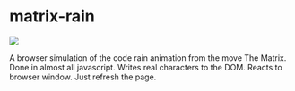 # matrix-rain

![](https://raw.githubusercontent.com/JaminROCK/matrix-rain/master/matrix-rain.png)

A browser simulation of the code rain animation from the move The Matrix. 
Done in almost all javascript.
Writes real characters to the DOM.
Reacts to browser window. Just refresh the page.
